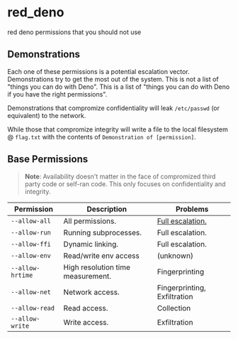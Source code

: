 # red_deno

red deno permissions that you should not use

## Demonstrations

Each one of these permissions is a potential escalation vector. Demonstrations
try to get the most out of the system. This is not a list of "things you can do
with Deno". This is a list of "things you can do with Deno if you have the right
permissions".

Demonstrations that compromize confidentiality will leak `/etc/passwd` (or
equivalent) to the network.

While those that compromize integrity will write a file to the local filesystem
@ `flag.txt` with the contents of `Demonstration of [permission]`.

## Base Permissions

> **Note**: Availability doesn't matter in the face of compromized third party
> code or self-ran code. This only focuses on confidentiality and integrity.

| Permission       | Description                       | Problems                                        |
| ---------------- | --------------------------------- | ----------------------------------------------- |
| `--allow-all`    | All permissions.                  | [Full escalation.](./demonstration/base/all.ts) |
| `--allow-run`    | Running subprocesses.             | Full escalation.                                |
| `--allow-ffi`    | Dynamic linking.                  | Full escalation.                                |
| `--allow-env`    | Read/write env access             | (unknown)                                       |
| `--allow-hrtime` | High resolution time measurement. | Fingerprinting                                  |
| `--allow-net`    | Network access.                   | Fingerprinting, Exfiltration                    |
| `--allow-read`   | Read access.                      | Collection                                      |
| `--allow-write`  | Write access.                     | Exfiltration                                    |
